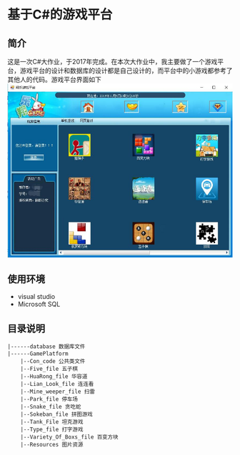 # 基于C#的游戏平台
## 简介
这是一次C#大作业，于2017年完成。在本次大作业中，我主要做了一个游戏平台，游戏平台的设计和数据库的设计都是自己设计的，而平台中的小游戏都参考了其他人的代码。游戏平台界面如下
![游戏平台界面](https://github.com/spx1997/GamePlat/blob/master/figure/demo1.jpg)

## 使用环境
- visual studio
- Microsoft SQL

<!-- ## 开始 -->
## 目录说明
    |------database 数据库文件
    |------GamePlatform  
        |--Con_code 公共类文件
        |--Five_file 五子棋
        |--HuaRong_file 华容道
        |--Lian_Look_file 连连看
        |--Mine_weeper_file 扫雷
        |--Park_file 停车场
        |--Snake_file 贪吃蛇
        |--Sokeban_file 拼图游戏
        |--Tank_File 坦克游戏
        |--Type_file 打字游戏
        |--Variety_Of_Boxs_file 百变方块
        |--Resources 图片资源
        
  

